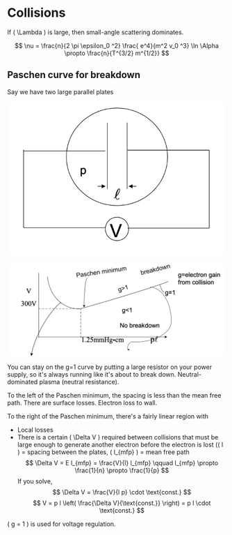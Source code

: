 # Collisions

If \( \Lambda \) is large, then small-angle scattering dominates.


$$
\nu = \frac{n}{2 \pi \epsilon_0 ^2} \frac{ e^4}{m^2 v_0 ^3} \ln \Alpha \propto \frac{n}{T^{3/2} m^{1/2}}
$$


## Paschen curve for breakdown

Say we have two large parallel plates

<p align="center"> <img alt="Figure 11.2" src="../img/11.2.png" /> </p>

<p align="center"> <img alt="Figure 11.3" src="../img/11.3.png" /> </p>

You can stay on the g=1 curve by putting a large resistor on your power supply, so it's always running like it's about to break down. Neutral-dominated plasma (neutral resistance).

To the left of the Paschen minimum, the spacing is less than the mean free path. There are surface losses. Electron loss to wall.

To the right of the Paschen minimum, there's a fairly linear region with

- Local losses
- There is a certain \( \Delta V \) required between collisions that must be large enough to generate another electron before the electron is lost (\( l \) = spacing between the plates, \( l_{mfp} \) = mean free path
    $$
    \Delta V = E l_{mfp} = \frac{V}{l} l_{mfp} \qquad l_{mfp} \propto \frac{1}{n} \propto \frac{1}{p}
    $$
    If you solve, 
    $$
    \Delta V = \frac{V}{l p} \cdot \text{const.}
    $$
    $$
    V = p l \left( \frac{\Delta V}{\text{const.}} \right) = p l \cdot \text{const.}
    $$

\( g = 1 \) is used for voltage regulation.